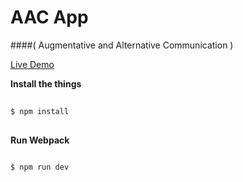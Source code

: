AAC App 
=======
####( Augmentative and Alternative Communication )

[Live Demo](https://speak-easy-demo.herokuapp.com/)

__Install the things__
```bash
  
$ npm install
  
```

__Run Webpack__
```bash
  
$ npm run dev
  
```